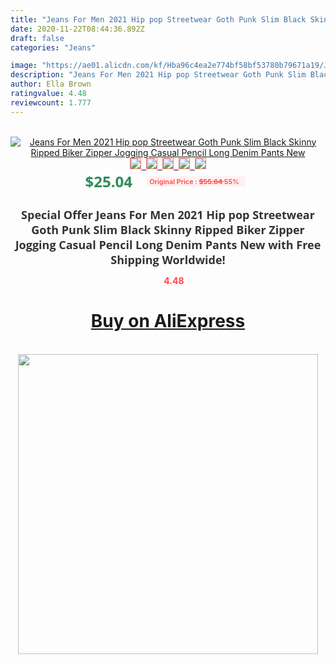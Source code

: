 ```yaml
---
title: "Jeans For Men 2021 Hip pop Streetwear Goth Punk Slim Black Skinny Ripped Biker Zipper Jogging Casual Pencil Long Denim Pants New"
date: 2020-11-22T08:44:36.892Z
draft: false
categories: "Jeans"

image: "https://ae01.alicdn.com/kf/Hba96c4ea2e774bf58bf53780b79671a19/Jeans-For-Men-2021-Hip-pop-Streetwear-Goth-Punk-Slim-Black-Skinny-Ripped-Biker-Zipper-Jogging.jpg"
description: "Jeans For Men 2021 Hip pop Streetwear Goth Punk Slim Black Skinny Ripped Biker Zipper Jogging Casual Pencil Long Denim Pants New"
author: Ella Brown
ratingvalue: 4.48
reviewcount: 1.777
---
```

<br>
<div style="text-align: center;">
<a href="https://s.click.aliexpress.com/e/_9A7mtr" target="_blank" rel="nofollow noopener noreferrer"><img alt="Jeans For Men 2021 Hip pop Streetwear Goth Punk Slim Black Skinny Ripped Biker Zipper Jogging Casual Pencil Long Denim Pants New" class="magnifier-image" src="https://ae01.alicdn.com/kf/Hba96c4ea2e774bf58bf53780b79671a19/Jeans-For-Men-2021-Hip-pop-Streetwear-Goth-Punk-Slim-Black-Skinny-Ripped-Biker-Zipper-Jogging.jpg_640x640.jpg">
<br>
<img style="border:1px solid salmon" src="https://ae01.alicdn.com/kf/Hba96c4ea2e774bf58bf53780b79671a19/Jeans-For-Men-2021-Hip-pop-Streetwear-Goth-Punk-Slim-Black-Skinny-Ripped-Biker-Zipper-Jogging.jpg_120x120.jpg">&nbsp;&nbsp;<img style="border:1px solid salmon" src="https://ae01.alicdn.com/kf/H04deb7178451465b8630f72795b2381ex/Jeans-For-Men-2021-Hip-pop-Streetwear-Goth-Punk-Slim-Black-Skinny-Ripped-Biker-Zipper-Jogging.jpg_120x120.jpg">&nbsp;&nbsp;<img style="border:1px solid salmon" src="https://ae01.alicdn.com/kf/H80a027e0fb5149319a6439db681b2aadi/Jeans-For-Men-2021-Hip-pop-Streetwear-Goth-Punk-Slim-Black-Skinny-Ripped-Biker-Zipper-Jogging.jpg_120x120.jpg">&nbsp;&nbsp;<img style="border:1px solid salmon" src="https://ae01.alicdn.com/kf/Ha4bcb0e23fed4f0ebd25e10094ca2ba2z/Jeans-For-Men-2021-Hip-pop-Streetwear-Goth-Punk-Slim-Black-Skinny-Ripped-Biker-Zipper-Jogging.jpg_120x120.jpg">&nbsp;&nbsp;<img style="border:1px solid salmon" src="https://ae01.alicdn.com/kf/Hef3f6b06e62c4ced9630317acaa818bca/Jeans-For-Men-2021-Hip-pop-Streetwear-Goth-Punk-Slim-Black-Skinny-Ripped-Biker-Zipper-Jogging.jpg_120x120.jpg"></a></div><br0>
<div style="text-align: center;"><span style="background-color: white; border: 0px; box-sizing: border-box; color: seagreen; display: inline-block; font-family: &quot;open sans&quot; , &quot;arial&quot; , &quot;helvetica&quot; , sans-serif , &quot;heiti&quot;; font-size: 24px; font-stretch: inherit; font-weight: 700; line-height: inherit; margin: 0px 10px 0px 0px; padding: 0px; vertical-align: middle;">$25.04 </span>
<span style="background: rgb(255 , 241 , 241); border-radius: 3px; border: 0px; box-sizing: border-box; color: #ff4747; display: inline-block; font-family: inherit; font-size: 12px; font-stretch: inherit; font-style: inherit; font-variant: inherit; font-weight: 600; line-height: inherit; margin: 0px; padding: 2px 5px; transform: scale(0.9); vertical-align: middle;">Original Price : <b style="text-decoration: line-through;">$55.64 </b> 55%&nbsp;&nbsp;</span></div>
<h1 style="color: #333333; display: inline-block; font-family: &quot;open sans&quot; , &quot;arial&quot; , &quot;helvetica&quot; , sans-serif , &quot;heiti&quot;; font-size: 18px; font-stretch: inherit; font-weight: 700; text-align: center;">Special Offer Jeans For Men 2021 Hip pop Streetwear Goth Punk Slim Black Skinny Ripped Biker Zipper Jogging Casual Pencil Long Denim Pants New with Free Shipping Worldwide!</h1>
<div style="color: #ff4747; text-align: center;">
<img src="https://4.bp.blogspot.com/-M0ZcTcb-5uY/XleCXlxnR4I/AAAAAAAAAEc/OrjgMkXV1oMQFaCRZj5HQwOCBcu3w1FegCPcBGAYYCw/s1600/star.png" style="height: 15px;">&nbsp;<b>4.48</b></div>
<div class="button_cont" align="center"><a class="buynow_a" href="https://s.click.aliexpress.com/e/_9A7mtr" target="_blank" rel="nofollow noopener noreferrer"><H1>Buy on AliExpress</H1></a></div><br>
<div class="separator" style="clear: both; text-align: center;">
<img src="https://lh3.googleusercontent.com/-pTy5HemUv9M/XlePHvY0dAI/AAAAAAAAAE4/0nX5iRUoIWY8eMW9Dpxeirr157OZliDIgCLcBGAsYHQ/s1600/badge.gif" width="480">
</div>
